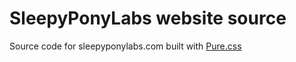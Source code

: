# SleepyPonyLabs website source

Source code for sleepyponylabs.com built with [Pure.css](https://purecss.io)
